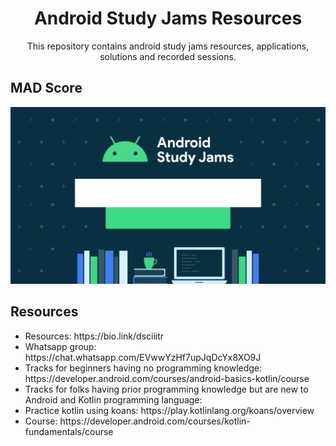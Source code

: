 <h1 align="center">Android Study Jams Resources</h1>

<p align="center">
This repository contains android study jams resources, applications, solutions and recorded sessions.
</p>

## MAD Score

![summary](images/ws_1.jpg)


## Resources

<ul>
	<li>Resources: https://bio.link/dsciiitr</li>
	<li>Whatsapp group: https://chat.whatsapp.com/EVwwYzHf7upJqDcYx8XO9J</li>
	<li>Tracks for beginners having no programming knowledge:  https://developer.android.com/courses/android-basics-kotlin/course</li>
	<li>Tracks for folks having prior programming knowledge but are new to Android and Kotlin programming language:</li>
	<li>Practice kotlin using koans: https://play.kotlinlang.org/koans/overview</li>
	<li>Course: https://developer.android.com/courses/kotlin-fundamentals/course</li>
</ul>
